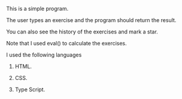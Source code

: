 This is a simple program.

The user types an exercise and the program should return the result.

You can also see the history of the exercises and mark a star.

Note that I used eval() to calculate the exercises.

I used the following languages

1. HTML.

2. CSS.

3. Type Script.
